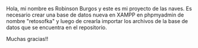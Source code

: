 Hola, mi nombre es Robinson Burgos y este es mi proyecto de las naves.
Es necesario crear una base de datos nueva en XAMPP en phpmyadmin de nombre "retosofka" y luego de crearla importar los archivos 
de la base de datos que se encuentra en el repositorio.

Muchas gracias!!
